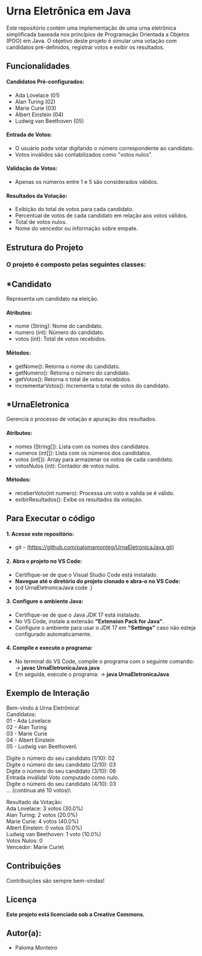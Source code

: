 # Urna Eletrônica em Java

Este repositório contém uma implementação de uma urna eletrônica simplificada baseada nos princípios de Programação Orientada a Objetos (POO) em Java. O objetivo deste projeto é simular uma votação com candidatos pré-definidos, registrar votos e exibir os resultados.

## Funcionalidades

#### Candidatos Pré-configurados:
- Ada Lovelace (01)
- Alan Turing (02)
- Marie Curie (03)
- Albert Einstein (04)
- Ludwig van Beethoven (05)

#### Entrada de Votos:
- O usuário pode votar digitando o número correspondente ao candidato.
- Votos inválidos são contabilizados como "votos nulos".

#### Validação de Votos:
- Apenas os números entre 1 e 5 são considerados válidos.

#### Resultados da Votação:
- Exibição do total de votos para cada candidato.
- Percentual de votos de cada candidato em relação aos votos válidos.
- Total de votos nulos.
- Nome do vencedor ou informação sobre empate.

## Estrutura do Projeto

### O projeto é composto pelas seguintes classes:
## *Candidato
Representa um candidato na eleição.

#### Atributos:
- nome (String): Nome do candidato.
- numero (int): Número do candidato.
- votos (int): Total de votos recebidos.

#### Métodos:
- getNome(): Retorna o nome do candidato.
- getNumero(): Retorna o número do candidato.
- getVotos(): Retorna o total de votos recebidos.
- incrementarVotos(): Incrementa o total de votos do candidato.

## *UrnaEletronica
Gerencia o processo de votação e apuração dos resultados.

#### Atributos:
- nomes (String[]): Lista com os nomes dos candidatos.
- numeros (int[]): Lista com os números dos candidatos.
- votos (int[]): Array para armazenar os votos de cada candidato.
- votosNulos (int): Contador de votos nulos.

#### Métodos:
- receberVoto(int numero): Processa um voto e valida se é válido.
- exibirResultados(): Exibe os resultados da votação.

## Para Executar o código

#### 1. Acesse este repositório:

- git - (https://github.com/palomamonteg/UrnaEletronicaJava.git)

#### 2. Abra o projeto no VS Code:
- Certifique-se de que o Visual Studio Code está instalado.
- **Navegue até o diretório do projeto clonado e abra-o no VS Code:**
- (cd UrnaEletronicaJava
  code .)

#### 3. Configure o ambiente Java:
- Certifique-se de que o Java JDK 17 está instalado.
- No VS Code, instale a extensão **"Extension Pack for Java"**.
- Configure o ambiente para usar o JDK 17 em **"Settings"** caso não esteja configurado automaticamente.

#### 4. Compile e execute o programa:
- No terminal do VS Code, compile o programa com o seguinte comando:
-> **javac UrnaEletronicaJava.java**
- Em seguida, execute o programa:
-> **java UrnaEletronicaJava**

## Exemplo de Interação

Bem-vindo à Urna Eletrônica!\
Candidatos:\
01 - Ada Lovelace\
02 - Alan Turing\
03 - Marie Curie\
04 - Albert Einstein\
05 - Ludwig van Beethoven\

Digite o número do seu candidato (1/10): 02\
Digite o número do seu candidato (2/10): 03\
Digite o número do seu candidato (3/10): 06\
Entrada inválida! Voto computado como nulo.\
Digite o número do seu candidato (4/10): 03\
... (continua até 10 votos)\

Resultado da Votação:\
Ada Lovelace: 3 votos (30.0%)\
Alan Turing: 2 votos (20.0%)\
Marie Curie: 4 votos (40.0%)\
Albert Einstein: 0 votos (0.0%)\
Ludwig van Beethoven: 1 voto (10.0%)\
Votos Nulos: 0\
Vencedor: Marie Curie\

## Contribuições
Contribuições são sempre bem-vindas! 

## Licença
**Este projeto está licenciado sob a Creative Commons.**

## Autor(a):
- Paloma Monteiro
